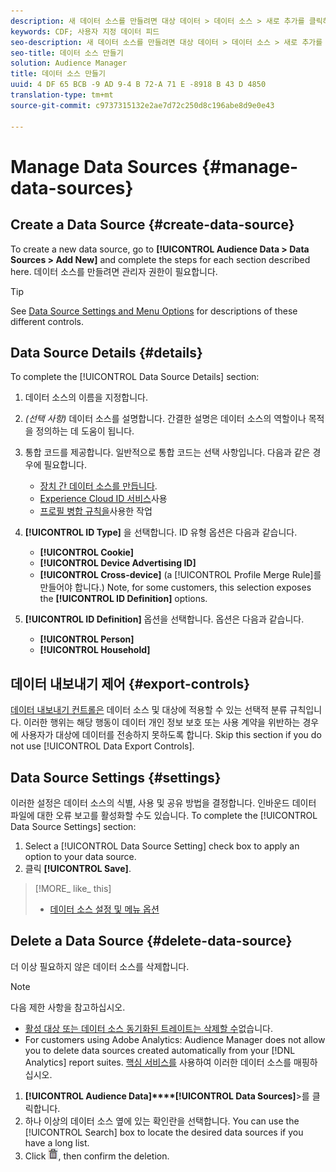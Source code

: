 ```yaml
---
description: 새 데이터 소스를 만들려면 대상 데이터 > 데이터 소스 > 새로 추가를 클릭하고 여기에 설명된 각 섹션에 대한 단계를 완료합니다. 데이터 소스를 만들려면 관리자 권한이 필요합니다.
keywords: CDF; 사용자 지정 데이터 피드
seo-description: 새 데이터 소스를 만들려면 대상 데이터 > 데이터 소스 > 새로 추가를 클릭하고 여기에 설명된 각 섹션에 대한 단계를 완료합니다. 데이터 소스를 만들려면 관리자 권한이 필요합니다.
seo-title: 데이터 소스 만들기
solution: Audience Manager
title: 데이터 소스 만들기
uuid: 4 DF 65 BCB -9 AD 9-4 B 72-A 71 E -8918 B 43 D 4850
translation-type: tm+mt
source-git-commit: c9737315132e2ae7d72c250d8c196abe8d9e0e43

---
```



# Manage Data Sources {#manage-data-sources}

## Create a Data Source {#create-data-source}

To create a new data source, go to **[!UICONTROL Audience Data > Data Sources > Add New]** and complete the steps for each section described here. 데이터 소스를 만들려면 관리자 권한이 필요합니다.

<!-- create-datasource.xml -->

>[!TIP]
>
>See [Data Source Settings and Menu Options](../features/datasources-list-and-settings.md#settings-menu-options) for descriptions of these different controls.

## Data Source Details {#details}

To complete the [!UICONTROL Data Source Details] section:

1. 데이터 소스의 이름을 지정합니다.
1. *(선택 사항)* 데이터 소스를 설명합니다. 간결한 설명은 데이터 소스의 역할이나 목적을 정의하는 데 도움이 됩니다.
1. 통합 코드를 제공합니다. 일반적으로 통합 코드는 선택 사항입니다. 다음과 같은 경우에 필요합니다.

   * [장치 간 데이터 소스를 만듭니다](../features/profile-merge-rules/merge-rules-start.md#create-data-source).
   * [Experience Cloud ID 서비스](https://marketing.adobe.com/resources/help/en_US/mcvid/)사용
   * [프로필 병합 규칙을](../features/profile-merge-rules/merge-rules-start.md)사용한 작업

1. **[!UICONTROL ID Type]** 을 선택합니다. ID 유형 옵션은 다음과 같습니다.

   * **[!UICONTROL Cookie]**
   * **[!UICONTROL Device Advertising ID]**
   * **[!UICONTROL Cross-device]** (a [!UICONTROL Profile Merge Rule]를 만들어야 합니다.) Note, for some customers, this selection exposes the **[!UICONTROL ID Definition]** options.

1. **[!UICONTROL ID Definition]** 옵션을 선택합니다. 옵션은 다음과 같습니다.

   * **[!UICONTROL Person]**
   * **[!UICONTROL Household]**

## 데이터 내보내기 제어 {#export-controls}

[데이터 내보내기 컨트롤은](../features/data-export-controls.md) 데이터 소스 및 대상에 적용할 수 있는 선택적 분류 규칙입니다. 이러한 행위는 해당 행동이 데이터 개인 정보 보호 또는 사용 계약을 위반하는 경우에 사용자가 대상에 데이터를 전송하지 못하도록 합니다. Skip this section if you do not use [!UICONTROL Data Export Controls].

## Data Source Settings {#settings}

이러한 설정은 데이터 소스의 식별, 사용 및 공유 방법을 결정합니다. 인바운드 데이터 파일에 대한 오류 보고를 활성화할 수도 있습니다. To complete the [!UICONTROL Data Source Settings] section:

1. Select a [!UICONTROL Data Source Setting] check box to apply an option to your data source.
2. 클릭 **[!UICONTROL Save]**.

>[!MORE_ like_ this]
>
>* [데이터 소스 설정 및 메뉴 옵션](../features/datasources-list-and-settings.md#settings-menu-options)


## Delete a Data Source {#delete-data-source}

<!-- t_datasource_delete.xml -->

더 이상 필요하지 않은 데이터 소스를 삭제합니다.

>[!NOTE]
>
>다음 제한 사항을 참고하십시오.
>
>* [활성 대상 또는 데이터 소스 동기화된 트레이트는 삭제할 수](../features/traits/client-activity-synced-audience-traits.md)없습니다.
>* For customers using Adobe Analytics: Audience Manager does not allow you to delete data sources created automatically from your [!DNL Analytics] report suites. [핵심 서비스를](https://marketing.adobe.com/resources/help/en_US/mcloud/) 사용하여 이러한 데이터 소스를 매핑하십시오.


1. **[!UICONTROL Audience Data]****[!UICONTROL Data Sources]**&gt;를 클릭합니다.
1. 하나 이상의 데이터 소스 옆에 있는 확인란을 선택합니다.
You can use the [!UICONTROL Search] box to locate the desired data sources if you have a long list.
1. Click  ![](assets/icon_trash.png), then confirm the deletion.